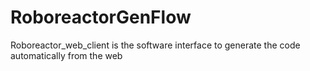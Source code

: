 # RoboreactorGenFlow
Roboreactor_web_client is the software interface to generate the code automatically from the web 
